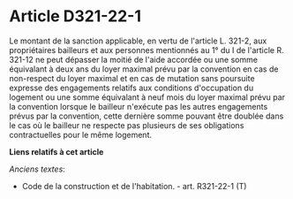 # Article D321-22-1

Le montant de la sanction applicable, en vertu de l'article L. 321-2, aux propriétaires bailleurs et aux personnes mentionnés
au 1° du I de l'article R. 321-12 ne peut dépasser la moitié de l'aide accordée ou une somme équivalant à deux ans du loyer
maximal prévu par la convention en cas de non-respect du loyer maximal et en cas de mutation sans poursuite expresse des
engagements relatifs aux conditions d'occupation du logement ou une somme équivalant à neuf mois du loyer maximal prévu par
la convention lorsque le bailleur n'exécute pas les autres engagements prévus par la convention, cette dernière somme pouvant
être doublée dans le cas où le bailleur ne respecte pas plusieurs de ses obligations contractuelles pour le même logement.

**Liens relatifs à cet article**

_Anciens textes_:

  - Code de la construction et de l'habitation. - art. R321-22-1 (T)

